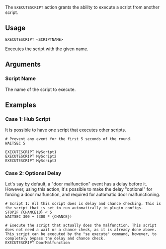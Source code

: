 The `EXECUTESCRIPT` action grants the ability to execute a script from another script.

## Usage
```
EXECUTESCRIPT <SCRIPTNAME>
```
Executes the script with the given name.

## Arguments
### Script Name
The name of the script to execute.

## Examples
### Case 1: Hub Script
It is possible to have one script that executes other scripts.

```
# Prevent any event for the first 5 seconds of the round.
WAITSEC 5

EXECUTESCRIPT MyScript1
EXECUTESCRIPT MyScript2
EXECUTESCRIPT MyScript3
```

### Case 2: Optional Delay
Let's say by default, a "door malfunction" event has a delay before it. However, using this action, it's possible to make the delay "optional" for forcing a door malfunction, and required for automatic door malfunctioning.
```
# Script 1: All this script does is delay and chance checking. This is the script that is set to run automatically in plugin configs.
STOPIF {CHANCE10} < 5
WAITSEC 300 + (300 * {CHANCE})

# Execute the script that actually does the malfunction. This script does not need a wait or a chance check, as it is already done above. This script can be executed by the "se execute" command, however, to completely bypass the delay and chance check.
EXECUTESCRIPT DoorMalfunction
```